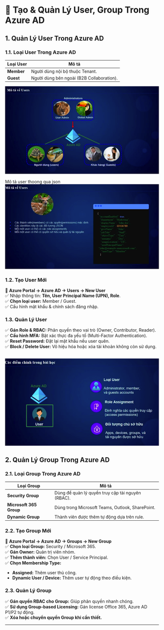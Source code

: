 # 👤 Tạo & Quản Lý User, Group Trong Azure AD  

## 1. Quản Lý User Trong Azure AD  

### 1.1. **Loại User Trong Azure AD**  
| Loại User | Mô tả |
|------------|--------|
| **Member** | Người dùng nội bộ thuộc Tenant. |
| **Guest** | Người dùng bên ngoài (B2B Collaboration). |

![type](../assets/section3/user1.png)

Mô tả user thoong qua json
![type](../assets/section3/user2.png)
### 1.2. **Tạo User Mới**  
📌 **Azure Portal → Azure AD → Users → New User**  
✅ Nhập thông tin: **Tên, User Principal Name (UPN), Role**.  
✅ **Chọn loại user:** Member / Guest.  
✅ Cấu hình mật khẩu & chính sách đăng nhập.  

### 1.3. **Quản Lý User**  
✅ **Gán Role & RBAC:** Phân quyền theo vai trò (Owner, Contributor, Reader).  
✅ **Cấu hình MFA:** Bật xác thực đa yếu tố (Multi-Factor Authentication).  
✅ **Reset Password:** Đặt lại mật khẩu nếu user quên.  
✅ **Block / Delete User:** Vô hiệu hóa hoặc xóa tài khoản không còn sử dụng.  

![type](../assets/section3/user3.png)
---

## 2. Quản Lý Group Trong Azure AD  

### 2.1. **Loại Group Trong Azure AD**  
| Loại Group | Mô tả |
|------------|--------|
| **Security Group** | Dùng để quản lý quyền truy cập tài nguyên (RBAC). |
| **Microsoft 365 Group** | Dùng trong Microsoft Teams, Outlook, SharePoint. |
| **Dynamic Group** | Thành viên được thêm tự động dựa trên rule. |

### 2.2. **Tạo Group Mới**  
📌 **Azure Portal → Azure AD → Groups → New Group**  
✅ **Chọn loại Group:** Security / Microsoft 365.  
✅ **Gán Owner:** Quản trị viên nhóm.  
✅ **Thêm thành viên:** Chọn User / Service Principal.  
✅ **Chọn Membership Type:**  
- **Assigned:** Thêm user thủ công.  
- **Dynamic User / Device:** Thêm user tự động theo điều kiện.  

### 2.3. **Quản Lý Group**  
✅ **Gán quyền RBAC cho Group:** Giúp phân quyền nhanh chóng.  
✅ **Sử dụng Group-based Licensing:** Gán license Office 365, Azure AD P1/P2 tự động.  
✅ **Xóa hoặc chuyển quyền Group khi cần thiết.**  


-----
